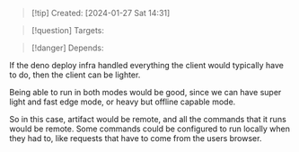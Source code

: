 
>[!tip] Created: [2024-01-27 Sat 14:31]

>[!question] Targets: 

>[!danger] Depends: 

If the deno deploy infra handled everything the client would typically have to do, then the client can be lighter.

Being able to run in both modes would be good, since we can have super light and fast edge mode, or heavy but offline capable mode.

So in this case, artifact would be remote, and all the commands that it runs would be remote.
Some commands could be configured to run locally when they had to, like requests that have to come from the users browser.